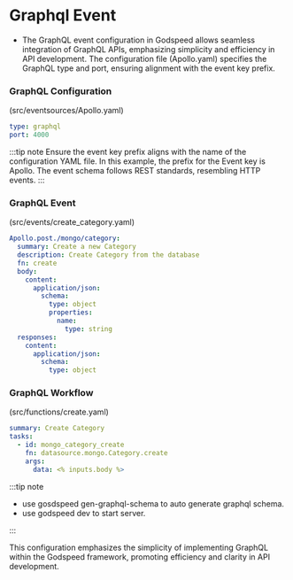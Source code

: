 # Graphql Event

- The GraphQL event configuration in Godspeed allows seamless integration of GraphQL APIs, emphasizing simplicity and efficiency in API development. The configuration file (Apollo.yaml) specifies the GraphQL type and port, ensuring alignment with the event key prefix.

### GraphQL Configuration 

(src/eventsources/Apollo.yaml)
```yaml
type: graphql
port: 4000
```
:::tip note
Ensure the event key prefix aligns with the name of the configuration YAML file. In this example, the prefix for the Event key is Apollo. The event schema follows REST standards, resembling HTTP events.
:::

### GraphQL Event 

(src/events/create_category.yaml)
```yaml
Apollo.post./mongo/category:
  summary: Create a new Category
  description: Create Category from the database
  fn: create
  body:
    content:
      application/json:
        schema:
          type: object
          properties:
            name:
              type: string
  responses:
    content:
      application/json:
        schema:
          type: object
```

### GraphQL Workflow 

(src/functions/create.yaml)
```yaml
summary: Create Category
tasks:
  - id: mongo_category_create
    fn: datasource.mongo.Category.create
    args:
      data: <% inputs.body %>

```

:::tip note
- use gosdspeed gen-graphql-schema to auto generate graphql schema.
- use godspeed dev to start server.

:::

This configuration emphasizes the simplicity of implementing GraphQL within the Godspeed framework, promoting efficiency and clarity in API development.
